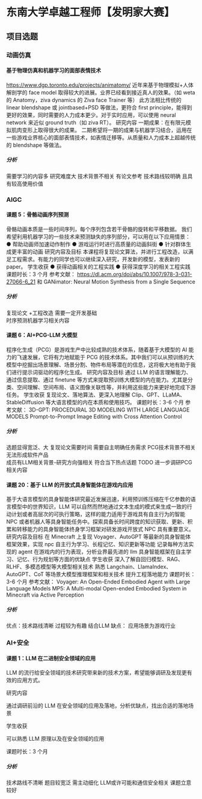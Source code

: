 # 东南大学卓越工程师【发明家大赛】
## 项目选题
### 动画仿真
#### 基于物理仿真和机器学习的面部表情技术 
  https://www.dgp.toronto.edu/projects/animatomy/
  近年来基于物理模拟+人体解剖学的 face model 取得较大的进展。业界已经看到接近真人的效果。（如 weta 的 Anatomy，ziva dynamics 的 Ziva face Trainer 等）
此方法相比传统的 linear blendshape 或 jointbased+PSD 等做法，更符合 first principle，能得到更好的效果，同时需要的人力成本更少。对于实时应用，可以使用 neural network 来近似 ground truth（如 ziva RT）。
研究内容
一期成果：在有限元模拟肌肉变形上取得很大的成果。
二期希望将一期的成果与机器学习结合，运用在一些游戏业界核心的面部表情技术，如表情迁移等。从质量和人力成本上超越传统的 blendshape 等做法。

##### 分析
需要学习的内容多 研究难度大 技术背景不相关 
有论文参考 技术路线较明确 且具有较高使用价值
### AIGC 
#### 课题 5：骨骼动画序列预测
骨骼动画本质是一些时间序列，每个序列包含若干骨骼的旋转和平移数据。
我们希望利用机器学习的一些技术来预测缺失的序列部分，可以用在以下应用情景：
● 帮助动画师加速动作制作
● 游戏运行时进行高质量的动画斜街
● 针对群体生成更丰富的动画
研究内容及目标
本课程将复现论文算法，并进行工程改造，以满足工程需求。有能力的同学也可以继续深入研究，开发新的模型，发表新的 paper。
学生收获
● 获得动画相关的工程实践
● 获得深度学习的相关工程实践
课题时长：3 个月
参考文献：
https://dl.acm.org/doi/abs/10.1007/978-3-031-27066-6_21
和 GANimator: Neural Motion Synthesis from a Single Sequence
##### 分析
复现论文 +工程改造  需要一定开发基础  
时序预测机器学习相关内容
#### 课题 6：AI+PCG-LLM 大模型
程序化生成（PCG）是游戏生产中比较成熟的技术体系，随着基于大模型的 AI 能力的飞速发展，它将有力地赋能于 PCG 的技术体系。其中我们可以从预训练的大模型中挖掘出场景理解、场景分割、物件布局等潜在的信息，这将极大地有助于我们进行提示词驱动的程序化生成。
研究内容及目标
通过 LLM 的语言理解能力、通过信息提取、通过 finetune 等方式来提取预训练大模型的内在能力。尤其是分类、空间理解、空间布局、语义图像关联性等，并利用这些能力来更好地完成下游任务。
学生收获
复现论文、落地算法、更深入地理解 Clip、GPT、LLaMA、StableDiffusion 等大语言模型的内在本质和使用技巧。
课题时长：3-6 个月
参考文献：
3D-GPT: PROCEDURAL 3D MODELING WITH LARGE LANGUAGE MODELS
Prompt-to-Prompt Image Editing with Cross Attention Control
##### 分析
选题显得宽泛、大 复现论文需要时间  需要自主明确任务需求  PCG技术背景不相关 无法形成软件产品  
成员有LLM相关背景-研究方向强相关  符合当下热点话题
TODO 进一步调研PCG相关内容
#### 课题 20：基于 LLM 的开放式具身智能体在游戏内应用
基于大语言模型的具身智能体研究最近发展迅速，利用预训练压缩在千亿参数的语言模型中的世界知识，LLM 可以自然而然地通过文本生成的模式来生成一致的行动计划或者高层次的可执行策略，这样的能力适用于游戏具有自主行为的智能 NPC 或者机器人等具身智能任务中。探索具备长时间跨度的知识获取、更新、积累和转移能力的具身智能体终身学习框架对研发游戏开放式 NPC 具有重要意义。
研究内容及目标
在 Minecraft 上复现 Voyager、AutoGPT 等最新的具身智能体框架效果，实现 npc 自主行为学习、长程记忆、知识更新等功能
记录每种方法实现的 agent 在游戏内的行为表现，分析业界最先进的 llm 具身智能框架在自主学习、记忆、行为规划等方面的优缺点
学生收获
深入了解自回归模型、RAG、RLHF、多模态模型等大模型相关技术
熟悉 Langchain、LlamaIndex、AutoGPT、CoT 等场景大模型推理框架和相关技术
提升工程落地能力
课题时长： 3-6 个月
参考文献：
Voyager: An Open-Ended Embodied Agent with Large Language Models
MP5: A Multi-modal Open-ended Embodied System in Minecraft via Active Perception
##### 分析 
优点：技术路线清晰 过程较为有趣 结合LLM 
缺点： 应用场景为游戏行业
### AI+安全
#### 课题 1：LLM 在二进制安全领域的应用

LLM 的流行给安全领域的技术研究带来新的技术方案，希望能够调研及发现更有效的应用方式。

研究内容

通过调研前沿的 LLM 在安全领域的应用及落地，分析优缺点，找出合适的落地场景

学生收获

可以熟悉 LLM 原理以及在安全领域的应用

课题时长：3 个月
##### 分析
技术路线不清晰 题目较宽泛 需主动细化
LLM或许可能和通信安全相关 课题立意较好